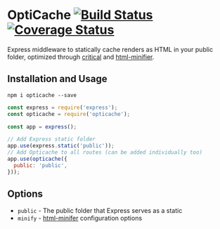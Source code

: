 # OptiCache [![Build Status](https://travis-ci.org/punchcard-cms/opticache.svg?branch=master)](https://travis-ci.org/punchcard-cms/opticache) [![Coverage Status](https://coveralls.io/repos/github/punchcard-cms/opticache/badge.svg?branch=master)](https://coveralls.io/github/punchcard-cms/opticache?branch=master)

Express middleware to statically cache renders as HTML in your public folder, optimized through [critical](https://www.npmjs.com/package/critical) and [html-minifier](https://www.npmjs.com/package/html-minifier).

## Installation and Usage

`npm i opticache --save`


```javascript
const express = require('express');
const opticache = require('opticache');

const app = express();

// Add Express static folder
app.use(express.static('public'));
// Add Opticache to all routes (can be added individually too)
app.use(opticache({
  public: 'public',
}));
```

## Options

* `public` - The public folder that Express serves as a static
* `minify` - [html-minifer](https://www.npmjs.com/package/html-minifier#options-quick-reference) configuration options
